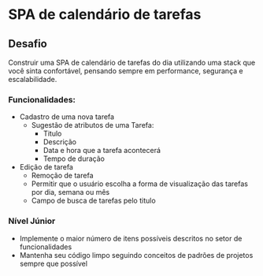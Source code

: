 # SPA de calendário de tarefas

## Desafio
Construir uma SPA de calendário de tarefas do dia utilizando uma
stack que você sinta confortável, pensando sempre em
performance, segurança e escalabilidade.

### Funcionalidades:
- Cadastro de uma nova tarefa
  - Sugestão de atributos de uma Tarefa:
    - Titulo
    - Descrição
    - Data e hora que a tarefa acontecerá
    - Tempo de duração
- Edição de tarefa
  - Remoção de tarefa
  - Permitir que o usuário escolha a forma de visualização das tarefas por dia,
semana ou mês
  - Campo de busca de tarefas pelo titulo

### Nível Júnior
- Implemente o maior número de itens possíveis descritos no setor de
funcionalidades
- Mantenha seu código limpo seguindo conceitos de padrões de projetos sempre que
possível

